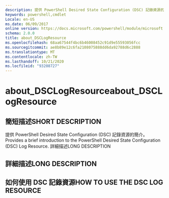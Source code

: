 ```yaml
---
description: 提供 PowerShell Desired State Configuration (DSC) 記錄資源的簡介。 詳細描述
keywords: powershell,cmdlet
Locale: en-US
ms.date: 06/09/2017
online version: https://docs.microsoft.com/powershell/module/microsoft.powershell.core/about/about_dsclogresource?view=powershell-5.1&WT.mc_id=ps-gethelp
schema: 2.0.0
title: about_DSCLogResource
ms.openlocfilehash: 68aa67544f4bc6b46008452c91d9e55593056fcc
ms.sourcegitcommit: ae8b89e12c6fa2108075888dd6da92788d6c2888
ms.translationtype: MT
ms.contentlocale: zh-TW
ms.lasthandoff: 10/21/2020
ms.locfileid: "93208727"
---
```

# <a name="about_dsclogresource"></a><span data-ttu-id="027ec-105">about_DSCLogResource</span><span class="sxs-lookup"><span data-stu-id="027ec-105">about_DSCLogResource</span></span>

## <a name="short-description"></a><span data-ttu-id="027ec-106">簡短描述</span><span class="sxs-lookup"><span data-stu-id="027ec-106">SHORT DESCRIPTION</span></span>

<span data-ttu-id="027ec-107">提供 PowerShell Desired State Configuration (DSC) 記錄資源的簡介。</span><span class="sxs-lookup"><span data-stu-id="027ec-107">Provides a brief introduction to the PowerShell Desired State Configuration (DSC) Log Resource.</span></span> <span data-ttu-id="027ec-108">詳細描述</span><span class="sxs-lookup"><span data-stu-id="027ec-108">LONG DESCRIPTION</span></span>

## <a name="long-description"></a><span data-ttu-id="027ec-109">詳細描述</span><span class="sxs-lookup"><span data-stu-id="027ec-109">LONG DESCRIPTION</span></span>

## <a name="how-to-use-the-dsc-log-resource"></a><span data-ttu-id="027ec-110">如何使用 DSC 記錄資源</span><span class="sxs-lookup"><span data-stu-id="027ec-110">HOW TO USE THE DSC LOG RESOURCE</span></span>
